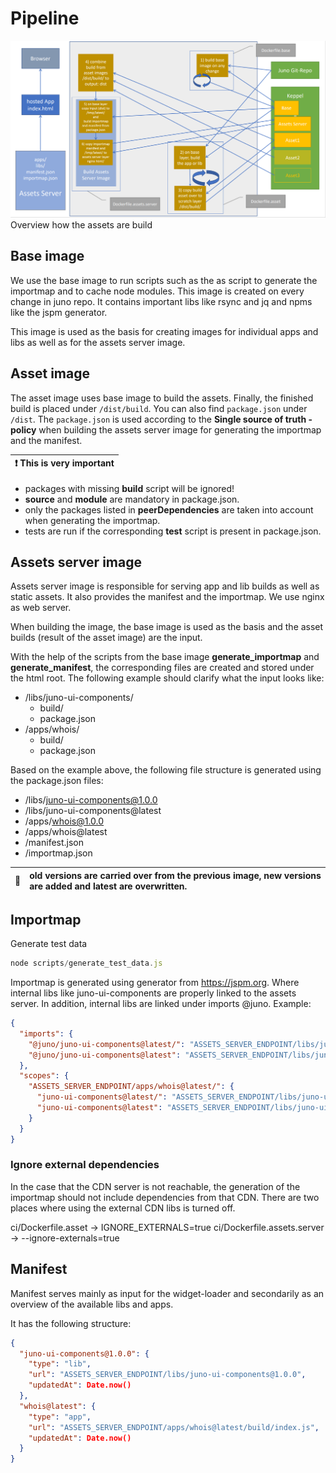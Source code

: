 # Pipeline

![assets_build](./assets_build.png)
Overview how the assets are build

## Base image

We use the base image to run scripts such as the as script to generate the importmap and to cache node modules. This image is created on every change in juno repo. It contains important libs like rsync and jq and npms like the jspm generator.

This image is used as the basis for creating images for individual apps and libs as well as for the assets server image.

## Asset image

The asset image uses base image to build the assets. Finally, the finished build is placed under `/dist/build`. You can also find `package.json` under `/dist`. The `package.json` is used according to the **Single source of truth - policy** when building the assets server image for generating the importmap and the manifest.

| :exclamation: This is very important |
| ------------------------------------ |

- packages with missing **build** script will be ignored!
- **source** and **module** are mandatory in package.json.
- only the packages listed in **peerDependencies** are taken into account when generating the importmap.
- tests are run if the corresponding **test** script is present in package.json.

## Assets server image

Assets server image is responsible for serving app and lib builds as well as static assets. It also provides the manifest and the importmap. We use nginx as web server.

When building the image, the base image is used as the basis and the asset builds (result of the asset image) are the input.

With the help of the scripts from the base image **generate_importmap** and **generate_manifest**, the corresponding files are created and stored under the html root. The following example should clarify what the input looks like:

- /libs/juno-ui-components/
  - build/
  - package.json
- /apps/whois/
  - build/
  - package.json

Based on the example above, the following file structure is generated using the package.json files:

- /libs/juno-ui-components@1.0.0
- /libs/juno-ui-components@latest
- /apps/whois@1.0.0
- /apps/whois@latest
- /manifest.json
- /importmap.json

| :memo: | old versions are carried over from the previous image, new versions are added and latest are overwritten. |
| ------ | :-------------------------------------------------------------------------------------------------------- |

## Importmap

Generate test data

```js
node scripts/generate_test_data.js
```

Importmap is generated using generator from https://jspm.org. Where internal libs like juno-ui-components are properly linked to the assets server. In addition, internal libs are linked under imports @juno. Example:

```json
{
  "imports": {
    "@juno/juno-ui-components@latest/": "ASSETS_SERVER_ENDPOINT/libs/juno-ui-components@latest/build/",
    "@juno/juno-ui-components@latest": "ASSETS_SERVER_ENDPOINT/libs/juno-ui-components@latest/build/index.js"
  },
  "scopes": {
    "ASSETS_SERVER_ENDPOINT/apps/whois@latest/": {
      "juno-ui-components@latest/": "ASSETS_SERVER_ENDPOINT/libs/juno-ui-components@latest/build/",
      "juno-ui-components@latest": "ASSETS_SERVER_ENDPOINT/libs/juno-ui-components@latest/build/index.js"
    }
  }
}
```

### Ignore external dependencies

In the case that the CDN server is not reachable, the generation of the importmap should not include dependencies from that CDN.
There are two places where using the external CDN libs is turned off.

ci/Dockerfile.asset -> IGNORE_EXTERNALS=true
ci/Dockerfile.assets.server -> --ignore-externals=true

## Manifest

Manifest serves mainly as input for the widget-loader and secondarily as an overview of the available libs and apps.

It has the following structure:

```json
{
  "juno-ui-components@1.0.0": {
    "type": "lib",
    "url": "ASSETS_SERVER_ENDPOINT/libs/juno-ui-components@1.0.0",
    "updatedAt": Date.now()
  },
  "whois@latest": {
    "type": "app",
    "url": "ASSETS_SERVER_ENDPOINT/apps/whois@latest/build/index.js",
    "updatedAt": Date.now()
  }
}
```

